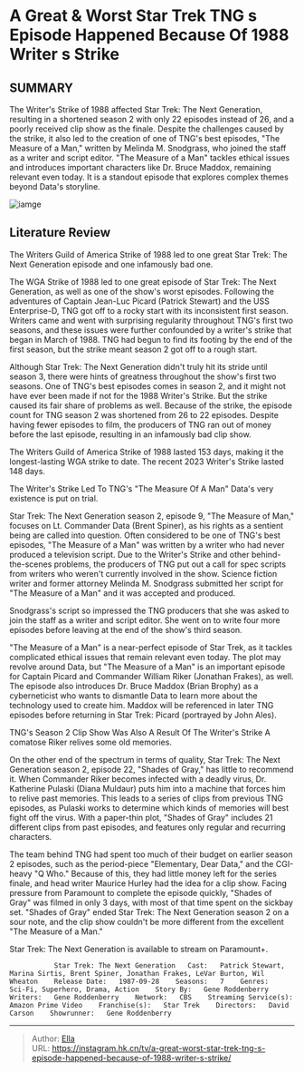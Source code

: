 # A Great &amp; Worst Star Trek TNG s Episode Happened Because Of 1988 Writer s Strike


## SUMMARY 



  The Writer&#39;s Strike of 1988 affected Star Trek: The Next Generation, resulting in a shortened season 2 with only 22 episodes instead of 26, and a poorly received clip show as the finale.   Despite the challenges caused by the strike, it also led to the creation of one of TNG&#39;s best episodes, &#34;The Measure of a Man,&#34; written by Melinda M. Snodgrass, who joined the staff as a writer and script editor.   &#34;The Measure of a Man&#34; tackles ethical issues and introduces important characters like Dr. Bruce Maddox, remaining relevant even today. It is a standout episode that explores complex themes beyond Data&#39;s storyline.  

![iamge](https://static1.srcdn.com/wordpress/wp-content/uploads/2024/01/startrekepisodes_thathappenedbecasueofthe_1988writersstrike.jpg)

## Literature Review
The Writers Guild of America Strike of 1988 led to one great Star Trek: The Next Generation episode and one infamously bad one.




The WGA Strike of 1988 led to one great episode of Star Trek: The Next Generation, as well as one of the show&#39;s worst episodes. Following the adventures of Captain Jean-Luc Picard (Patrick Stewart) and the USS Enterprise-D, TNG got off to a rocky start with its inconsistent first season. Writers came and went with surprising regularity throughout TNG&#39;s first two seasons, and these issues were further confounded by a writer&#39;s strike that began in March of 1988. TNG had begun to find its footing by the end of the first season, but the strike meant season 2 got off to a rough start.




Although Star Trek: The Next Generation didn&#39;t truly hit its stride until season 3, there were hints of greatness throughout the show&#39;s first two seasons. One of TNG&#39;s best episodes comes in season 2, and it might not have ever been made if not for the 1988 Writer&#39;s Strike. But the strike caused its fair share of problems as well. Because of the strike, the episode count for TNG season 2 was shortened from 26 to 22 episodes. Despite having fewer episodes to film, the producers of TNG ran out of money before the last episode, resulting in an infamously bad clip show.



The Writers Guild of America Strike of 1988 lasted 153 days, making it the longest-lasting WGA strike to date. The recent 2023 Writer&#39;s Strike lasted 148 days.





 The Writer&#39;s Strike Led To TNG&#39;s &#34;The Measure Of A Man&#34; 
Data&#39;s very existence is put on trial.
         




Star Trek: The Next Generation season 2, episode 9, &#34;The Measure of Man,&#34; focuses on Lt. Commander Data (Brent Spiner), as his rights as a sentient being are called into question. Often considered to be one of TNG&#39;s best episodes, &#34;The Measure of a Man&#34; was written by a writer who had never produced a television script. Due to the Writer&#39;s Strike and other behind-the-scenes problems, the producers of TNG put out a call for spec scripts from writers who weren&#39;t currently involved in the show. Science fiction writer and former attorney Melinda M. Snodgrass submitted her script for &#34;The Measure of a Man&#34; and it was accepted and produced.



Snodgrass&#39;s script so impressed the TNG producers that she was asked to join the staff as a writer and script editor. She went on to write four more episodes before leaving at the end of the show&#39;s third season.




&#34;The Measure of a Man&#34; is a near-perfect episode of Star Trek, as it tackles complicated ethical issues that remain relevant even today. The plot may revolve around Data, but &#34;The Measure of a Man&#34; is an important episode for Captain Picard and Commander William Riker (Jonathan Frakes), as well. The episode also introduces Dr. Bruce Maddox (Brian Brophy) as a cyberneticist who wants to dismantle Data to learn more about the technology used to create him. Maddox will be referenced in later TNG episodes before returning in Star Trek: Picard (portrayed by John Ales).






 TNG&#39;s Season 2 Clip Show Was Also A Result Of The Writer&#39;s Strike 
A comatose Riker relives some old memories.
          

On the other end of the spectrum in terms of quality, Star Trek: The Next Generation season 2, episode 22, &#34;Shades of Gray,&#34; has little to recommend it. When Commander Riker becomes infected with a deadly virus, Dr. Katherine Pulaski (Diana Muldaur) puts him into a machine that forces him to relive past memories. This leads to a series of clips from previous TNG episodes, as Pulaski works to determine which kinds of memories will best fight off the virus. With a paper-thin plot, &#34;Shades of Gray&#34; includes 21 different clips from past episodes, and features only regular and recurring characters.

The team behind TNG had spent too much of their budget on earlier season 2 episodes, such as the period-piece &#34;Elementary, Dear Data,&#34; and the CGI-heavy &#34;Q Who.&#34; Because of this, they had little money left for the series finale, and head writer Maurice Hurley had the idea for a clip show. Facing pressure from Paramount to complete the episode quickly, &#34;Shades of Gray&#34; was filmed in only 3 days, with most of that time spent on the sickbay set. &#34;Shades of Gray&#34; ended Star Trek: The Next Generation season 2 on a sour note, and the clip show couldn&#39;t be more different from the excellent &#34;The Measure of a Man.&#34;






Star Trek: The Next Generation is available to stream on Paramount&#43;.




               Star Trek: The Next Generation   Cast:   Patrick Stewart, Marina Sirtis, Brent Spiner, Jonathan Frakes, LeVar Burton, Wil Wheaton    Release Date:   1987-09-28    Seasons:   7    Genres:    Sci-Fi, Superhero, Drama, Action    Story By:   Gene Roddenberry    Writers:   Gene Roddenberry    Network:   CBS    Streaming Service(s):   Amazon Prime Video    Franchise(s):   Star Trek    Directors:   David Carson    Showrunner:   Gene Roddenberry      

---

> Author: [Ella](https://instagram.hk.cn/)  
> URL: https://instagram.hk.cn/tv/a-great-worst-star-trek-tng-s-episode-happened-because-of-1988-writer-s-strike/  

